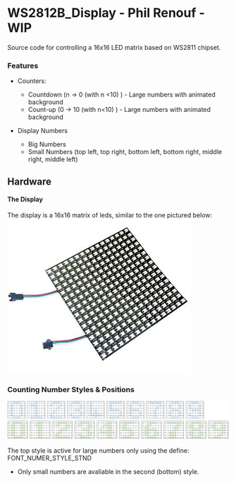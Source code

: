 # WS2812B_Display - Phil Renouf - WIP

Source code for controlling a 16x16 LED matrix based on WS2811 chipset.

### Features
* Counters:
  * Countdown (n -> 0 (with n <10) ) - Large numbers with animated background 
  * Count-up (0 -> 10  (with n<10) ) - Large numbers with animated background
 
 * Display Numbers
   * Big Numbers 
   * Small Numbers (top left, top right, bottom left, bottom right, middle right, middle left)
   

## Hardware
#### The Display
The display is a 16x16 matrix of leds, similar to the one pictured below:
![Example Matrix](/readMeFiles/ExampleMatrix.JPG?raw=true "Example Matrix")

### Counting Number Styles & Positions

![Different Number Styles](/readMeFiles/NumberStyle.JPG?raw=true "Different Number Styles")

The top style is active for large numbers only using the define: FONT_NUMER_STYLE_STND
* Only small numbers are avaliable in the second (bottom) style. 

